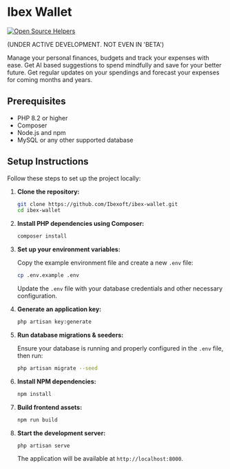 # Ibex Wallet
[![Open Source Helpers](https://www.codetriage.com/mjawaids/ibex-wallet/badges/users.svg)](https://www.codetriage.com/mjawaids/ibexpenses)

(UNDER ACTIVE DEVELOPMENT. NOT EVEN IN 'BETA')

Manage your personal finances, budgets and track your expenses with ease. Get AI based suggestions to spend mindfully and save for your better future. Get regular updates on your spendings and forecast your expenses for coming months and years.


## Prerequisites

- PHP 8.2 or higher
- Composer
- Node.js and npm
- MySQL or any other supported database

## Setup Instructions

Follow these steps to set up the project locally:

1. **Clone the repository:**

    ```bash
    git clone https://github.com/Ibexoft/ibex-wallet.git
    cd ibex-wallet
    ```

2. **Install PHP dependencies using Composer:**

    ```bash
    composer install
    ```

3. **Set up your environment variables:**

    Copy the example environment file and create a new `.env` file:

    ```bash
    cp .env.example .env
    ```

    Update the `.env` file with your database credentials and other necessary configuration.

4. **Generate an application key:**

    ```bash
    php artisan key:generate
    ```

5. **Run database migrations & seeders:**

    Ensure your database is running and properly configured in the `.env` file, then run:

    ```bash
    php artisan migrate --seed
    ```

6. **Install NPM dependencies:**

    ```bash
    npm install
    ```

7. **Build frontend assets:**

    ```bash
    npm run build
    ```

8. **Start the development server:**

    ```bash
    php artisan serve
    ```

    The application will be available at `http://localhost:8000`.

